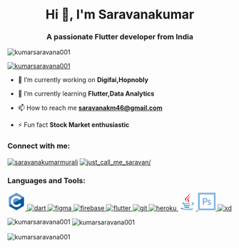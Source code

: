 <h1 align="center">Hi 👋, I'm Saravanakumar</h1>
<h3 align="center">A passionate Flutter developer from India</h3>

<p align="left"> <img src="https://komarev.com/ghpvc/?username=kumarsaravana001&label=Profile%20views&color=0e75b6&style=flat" alt="kumarsaravana001" /> </p>

<p align="left"> <a href="https://github.com/ryo-ma/github-profile-trophy"><img src="https://github-profile-trophy.vercel.app/?username=kumarsaravana001" alt="kumarsaravana001" /></a> </p>

- 🔭 I’m currently working on **Digifai,Hopnobly**

- 🌱 I’m currently learning **Flutter,Data Analytics**

- 📫 How to reach me **saravanakm46@gmail.com**

- ⚡ Fun fact **Stock Market enthusiastic**

<h3 align="left">Connect with me:</h3>
<p align="left">
<a href="https://linkedin.com/in/saravanakumarmurali" target="blank"><img align="center" src="https://raw.githubusercontent.com/rahuldkjain/github-profile-readme-generator/master/src/images/icons/Social/linked-in-alt.svg" alt="saravanakumarmurali" height="30" width="40" /></a>
<a href="https://instagram.com/just_call_me_saravan/" target="blank"><img align="center" src="https://raw.githubusercontent.com/rahuldkjain/github-profile-readme-generator/master/src/images/icons/Social/instagram.svg" alt="just_call_me_saravan/" height="30" width="40" /></a>
</p>

<h3 align="left">Languages and Tools:</h3>
<p align="left"> <a href="https://www.cprogramming.com/" target="_blank" rel="noreferrer"> <img src="https://raw.githubusercontent.com/devicons/devicon/master/icons/c/c-original.svg" alt="c" width="40" height="40"/> </a> <a href="https://dart.dev" target="_blank" rel="noreferrer"> <img src="https://www.vectorlogo.zone/logos/dartlang/dartlang-icon.svg" alt="dart" width="40" height="40"/> </a> <a href="https://www.figma.com/" target="_blank" rel="noreferrer"> <img src="https://www.vectorlogo.zone/logos/figma/figma-icon.svg" alt="figma" width="40" height="40"/> </a> <a href="https://firebase.google.com/" target="_blank" rel="noreferrer"> <img src="https://www.vectorlogo.zone/logos/firebase/firebase-icon.svg" alt="firebase" width="40" height="40"/> </a> <a href="https://flutter.dev" target="_blank" rel="noreferrer"> <img src="https://www.vectorlogo.zone/logos/flutterio/flutterio-icon.svg" alt="flutter" width="40" height="40"/> </a> <a href="https://git-scm.com/" target="_blank" rel="noreferrer"> <img src="https://www.vectorlogo.zone/logos/git-scm/git-scm-icon.svg" alt="git" width="40" height="40"/> </a> <a href="https://heroku.com" target="_blank" rel="noreferrer"> <img src="https://www.vectorlogo.zone/logos/heroku/heroku-icon.svg" alt="heroku" width="40" height="40"/> </a> <a href="https://www.java.com" target="_blank" rel="noreferrer"> <img src="https://raw.githubusercontent.com/devicons/devicon/master/icons/java/java-original.svg" alt="java" width="40" height="40"/> </a> <a href="https://www.photoshop.com/en" target="_blank" rel="noreferrer"> <img src="https://raw.githubusercontent.com/devicons/devicon/master/icons/photoshop/photoshop-line.svg" alt="photoshop" width="40" height="40"/> </a> <a href="https://www.adobe.com/products/xd.html" target="_blank" rel="noreferrer"> <img src="https://cdn.worldvectorlogo.com/logos/adobe-xd.svg" alt="xd" width="40" height="40"/> </a> </p>

<p><img align="left" src="https://github-readme-stats.vercel.app/api/top-langs?username=kumarsaravana001&show_icons=true&locale=en&layout=compact" alt="kumarsaravana001" /></p>

<p>&nbsp;<img align="center" src="https://github-readme-stats.vercel.app/api?username=kumarsaravana001&show_icons=true&locale=en" alt="kumarsaravana001" /></p>

<p><img align="center" src="https://github-readme-streak-stats.herokuapp.com/?user=kumarsaravana001&" alt="kumarsaravana001" /></p>
